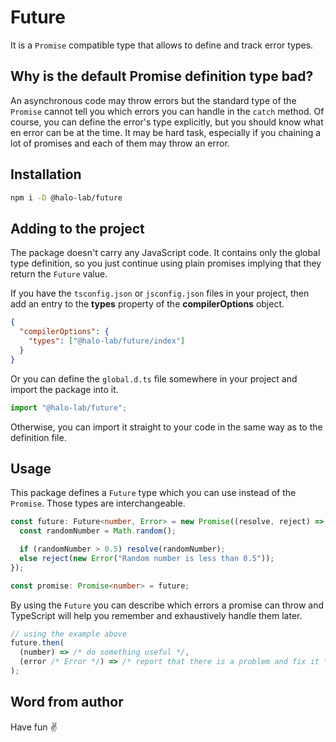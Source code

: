# Future

It is a `Promise` compatible type that allows to define and track error types.

## Why is the default Promise definition type bad?

An asynchronous code may throw errors but the standard type of the `Promise` cannot tell you which errors you can handle in the `catch` method. Of course, you can define the error's type explicitly, but you should know what en error can be at the time. It may be hard task, especially if you chaining a lot of promises and each of them may throw an error.

## Installation

```bash
npm i -D @halo-lab/future
```

## Adding to the project

The package doesn't carry any JavaScript code. It contains only the global type definition, so you just continue using plain promises implying that they return the `Future` value.

If you have the `tsconfig.json` or `jsconfig.json` files in your project, then add an entry to the **types** property of the **compilerOptions** object.

```json
{
  "compilerOptions": {
    "types": ["@halo-lab/future/index"]
  }
}
```

Or you can define the `global.d.ts` file somewhere in your project and import the package into it.

```typescript
import "@halo-lab/future";
```

Otherwise, you can import it straight to your code in the same way as to the definition file.

## Usage

This package defines a `Future` type which you can use instead of the `Promise`. Those types are interchangeable.

```typescript
const future: Future<number, Error> = new Promise((resolve, reject) => {
  const randomNumber = Math.random();

  if (randomNumber > 0.5) resolve(randomNumber);
  else reject(new Error("Random number is less than 0.5"));
});

const promise: Promise<number> = future;
```

By using the `Future` you can describe which errors a promise can throw and TypeScript will help you remember and exhaustively handle them later.

```typescript
// using the example above
future.then(
  (number) => /* do something useful */,
  (error /* Error */) => /* report that there is a problem and fix it */
);
```

## Word from author

Have fun ✌️
